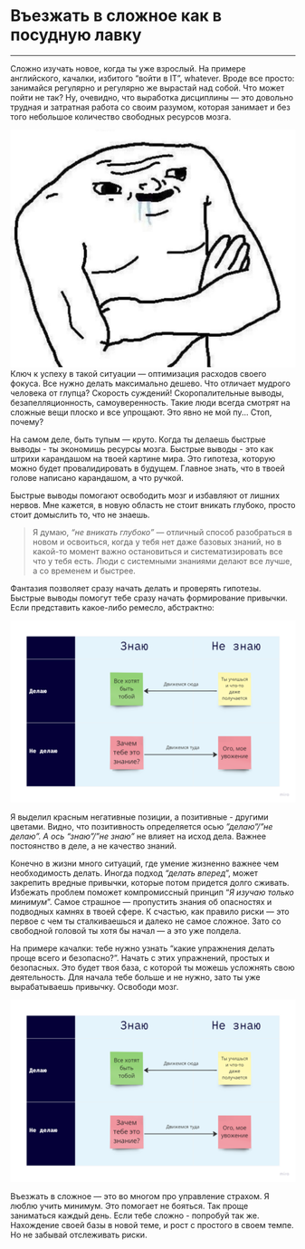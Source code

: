 # Въезжать в сложное как в посудную лавку
---
Сложно изучать новое, когда ты уже взрослый. На примере английского, качалки, избитого “войти в IT”, whatever. Вроде все просто: занимайся регулярно и регулярно же вырастай над собой. Что может пойти не так? Ну, очевидно, что выработка дисциплины — это довольно трудная и затратная работа со своим разумом, которая занимает и без того небольшое количество свободных ресурсов мозга.

![**А что если… Можно проще?**](/assets/images/hustle-learning/0.png)
Ключ к успеху в такой ситуации — оптимизация расходов своего фокуса. Все нужно делать максимально дешево. Что отличает мудрого человека от глупца? Скорость суждений! Скоропалительные выводы, безапелляционность, самоуверенность. Такие люди всегда смотрят на сложные вещи плоско и все упрощают. Это явно не мой пу... Стоп, почему?

На самом деле, быть тупым — круто. Когда ты делаешь быстрые выводы - ты экономишь ресурсы мозга. Быстрые выводы - это как штрихи карандашом на твоей картине мира. Это гипотеза, которую можно будет провалидировать в будущем. Главное знать, что в твоей голове написано карандашом, а что ручкой.

Быстрые выводы помогают освободить мозг и избавляют от лишних нервов. Мне кажется, в новую область не стоит вникать глубоко, просто стоит домыслить то, что не знаешь.

> Я думаю, *“не вникать глубоко”* — отличный способ разобраться в новом и освоиться, когда у тебя нет даже базовых знаний, но в какой-то момент важно остановиться и систематизировать все что у тебя есть. Люди с системными знаниями делают все лучше, а со временем и быстрее.
> 

Фантазия позволяет сразу начать делать и проверять гипотезы. Быстрые выводы помогут тебе сразу начать формирование привычки. Если представить какое-либо ремесло, абстрактно:

![Untitled](/assets/images/hustle-learning/1.png)

Я выделил красным негативные позиции, а позитивные - другими цветами. Видно, что позитивность определяется осью *”делаю”/”не делаю”. А ось “знаю”/”не знаю”* не влияет на исход дела. Важнее постоянство в деле, а не качество знаний.

Конечно в жизни много ситуаций, где умение жизненно важнее чем необходимость делать. Иногда подход *“делать вперед*”, может закрепить вредные привычки, которые потом придется долго сживать. Избежать проблем поможет компромиссный принцип “*Я изучаю только минимум*”. Самое страшное — пропустить знания об опасностях и подводных камнях в твоей сфере. К счастью, как правило риски — это первое с чем ты сталкиваешься и далеко не самое сложное.  Зато со свободной головой ты хотя бы начал —  а это уже полдела.

На примере качалки: тебе нужно узнать “какие упражнения делать проще всего и безопасно?”. Начать с этих упражнений, простых и безопасных. Это будет твоя база, с которой ты можешь усложнять свою деятельность. Для начала тебе больше и не нужно, зато ты уже вырабатываешь привычку. Освободи мозг.

![Untitled](/assets/images/hustle-learning/1.png)

Въезжать в сложное — это во многом про управление страхом. Я люблю учить минимум. Это помогает не бояться. Так проще заниматься каждый день. Если тебе сложно - попробуй так же. Нахождение своей базы в новой теме, и рост с простого в своем темпе. Но не забывай отслеживать риски.